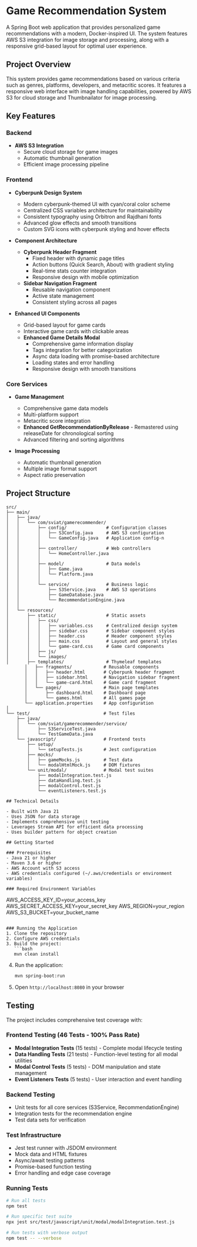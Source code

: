 # Game Recommendation System

A Spring Boot web application that provides personalized game recommendations with a modern, Docker-inspired UI. The system features AWS S3 integration for image storage and processing, along with a responsive grid-based layout for optimal user experience.

## Project Overview

This system provides game recommendations based on various criteria such as genres, platforms, developers, and metacritic scores. It features a responsive web interface with image handling capabilities, powered by AWS S3 for cloud storage and Thumbnailator for image processing.

## Key Features

### Backend
- **AWS S3 Integration**
  - Secure cloud storage for game images
  - Automatic thumbnail generation
  - Efficient image processing pipeline

### Frontend
- **Cyberpunk Design System**
  - Modern cyberpunk-themed UI with cyan/coral color scheme
  - Centralized CSS variables architecture for maintainability
  - Consistent typography using Orbitron and Rajdhani fonts
  - Advanced glow effects and smooth transitions
  - Custom SVG icons with cyberpunk styling and hover effects
  
- **Component Architecture**
  - **Cyberpunk Header Fragment**
    - Fixed header with dynamic page titles
    - Action buttons (Quick Search, About) with gradient styling
    - Real-time stats counter integration
    - Responsive design with mobile optimization
  - **Sidebar Navigation Fragment**
    - Reusable navigation component
    - Active state management
    - Consistent styling across all pages
  
- **Enhanced UI Components**
  - Grid-based layout for game cards
  - Interactive game cards with clickable areas
  - **Enhanced Game Details Modal**
    - Comprehensive game information display
    - Tags integration for better categorization
    - Async data loading with promise-based architecture
    - Loading states and error handling
    - Responsive design with smooth transitions

### Core Services
- **Game Management**
  - Comprehensive game data models
  - Multi-platform support
  - Metacritic score integration
  - **Enhanced GetRecommendationByRelease** - Remastered using releaseDate for chronological sorting
  - Advanced filtering and sorting algorithms

- **Image Processing**
  - Automatic thumbnail generation
  - Multiple image format support
  - Aspect ratio preservation

## Project Structure

```
src/
├── main/
│   ├── java/
│   │   └── com/sviat/gamerecommender/
│   │       ├── config/               # Configuration classes
│   │       │   ├── S3Config.java     # AWS S3 configuration
│   │       │   └── GameConfig.java   # Application config-n
│   │       │
│   │       ├── controller/           # Web controllers
│   │       │   └── HomeController.java
│   │       │
│   │       ├── model/                # Data models
│   │       │   ├── Game.java
│   │       │   └── Platform.java
│   │       │
│   │       └── service/              # Business logic
│   │           ├── S3Service.java    # AWS S3 operations
│   │           ├── GameDatabase.java
│   │           └── RecommendationEngine.java
│   │
│   └── resources/
│       ├── static/                   # Static assets
│       │   ├── css/
│       │   │   ├── variables.css     # Centralized design system
│       │   │   ├── sidebar.css       # Sidebar component styles
│       │   │   ├── header.css        # Header component styles
│       │   │   ├── main.css          # Layout and general styles
│       │   │   └── game-card.css     # Game card components
│       │   ├── js/
│       │   └── images/
│       ├── templates/                # Thymeleaf templates
       │   ├── fragments/            # Reusable components
       │   │   ├── header.html       # Cyberpunk header fragment
       │   │   ├── sidebar.html      # Navigation sidebar fragment
       │   │   └── game-card.html    # Game card fragment
       │   └── pages/                # Main page templates
       │       ├── dashboard.html    # Dashboard page
       │       └── games.html        # All games page
       └── application.properties    # App configuration
│
└── test/                            # Test files
    ├── java/
    │   └── com/sviat/gamerecommender/service/
    │       ├── S3ServiceTest.java
    │       └── TestGameData.java
    └── javascript/                  # Frontend tests
        ├── setup/
        │   └── setupTests.js        # Jest configuration
        ├── mocks/
        │   ├── gameMocks.js         # Test data
        │   └── modalHtmlMock.js     # DOM fixtures
        └── unit/modal/              # Modal test suites
            ├── modalIntegration.test.js
            ├── dataHandling.test.js
            ├── modalControl.test.js
            └── eventListeners.test.js

## Technical Details

- Built with Java 21
- Uses JSON for data storage
- Implements comprehensive unit testing
- Leverages Stream API for efficient data processing
- Uses builder pattern for object creation

## Getting Started

### Prerequisites
- Java 21 or higher
- Maven 3.6 or higher
- AWS Account with S3 access
- AWS credentials configured (~/.aws/credentials or environment variables)

### Required Environment Variables
```
AWS_ACCESS_KEY_ID=your_access_key
AWS_SECRET_ACCESS_KEY=your_secret_key
AWS_REGION=your_region
AWS_S3_BUCKET=your_bucket_name
```

### Running the Application
1. Clone the repository
2. Configure AWS credentials
3. Build the project:
   ```bash
   mvn clean install
   ```
4. Run the application:
   ```bash
   mvn spring-boot:run
   ```
5. Open `http://localhost:8080` in your browser

## Testing
The project includes comprehensive test coverage with:

### Frontend Testing (46 Tests - 100% Pass Rate)
- **Modal Integration Tests** (15 tests) - Complete modal lifecycle testing
- **Data Handling Tests** (21 tests) - Function-level testing for all modal utilities  
- **Modal Control Tests** (5 tests) - DOM manipulation and state management
- **Event Listeners Tests** (5 tests) - User interaction and event handling

### Backend Testing
- Unit tests for all core services (S3Service, RecommendationEngine)
- Integration tests for the recommendation engine
- Test data sets for verification

### Test Infrastructure
- Jest test runner with JSDOM environment
- Mock data and HTML fixtures
- Async/await testing patterns
- Promise-based function testing
- Error handling and edge case coverage

### Running Tests
```bash
# Run all tests
npm test

# Run specific test suite
npx jest src/test/javascript/unit/modal/modalIntegration.test.js

# Run tests with verbose output
npm test -- --verbose
```
